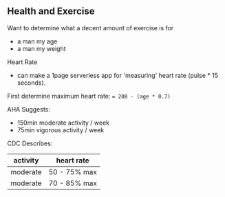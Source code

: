 ## Health and Exercise

Want to determine what a decent amount of exercise is for
- a man my age
- a man my weight

Heart Rate
- can make a 1page serverless app for 'measuring' heart rate (pulse * 15 seconds).

First determine maximum heart rate:
`= 208 - (age * 0.7)`


AHA Suggests:
- 150min moderate activity / week
- 75min vigorous activity / week

CDC Describes:

| activity | heart rate   |
|----------|--------------|
| moderate | 50 - 75% max |
| moderate | 70 - 85% max |

